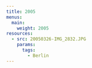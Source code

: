 ```yaml
---
title: 2005
menus:
  main:
    weight: 2005
resources:
  - src: 20050326-IMG_2832.JPG
    params:
      tags:
        - Berlin
---
```

